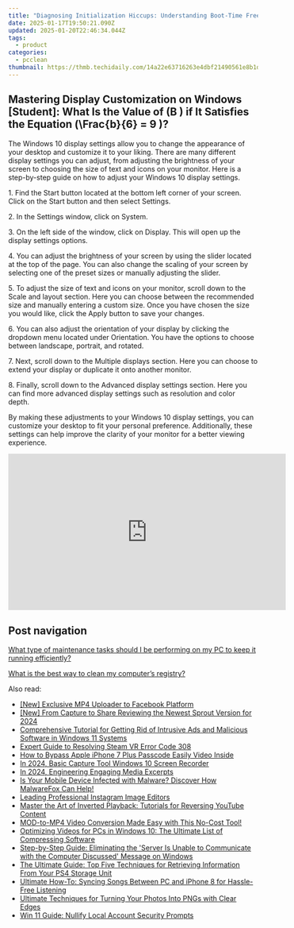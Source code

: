 ```yaml
---
title: "Diagnosing Initialization Hiccups: Understanding Boot-Time Freezes with Expertise From YL Software Team"
date: 2025-01-17T19:50:21.090Z
updated: 2025-01-20T22:46:34.044Z
tags:
  - product
categories:
  - pcclean
thumbnail: https://thmb.techidaily.com/14a22e63716263e4dbf21490561e8b1d60bb16b34f9d12286d81f3b90aa95801.jpg
---
```


## Mastering Display Customization on Windows [Student]: What Is the Value of \(B \) if It Satisfies the Equation \(\Frac{b}{6} = 9 \)?

The Windows 10 display settings allow you to change the appearance of your desktop and customize it to your liking. There are many different display settings you can adjust, from adjusting the brightness of your screen to choosing the size of text and icons on your monitor. Here is a step-by-step guide on how to adjust your Windows 10 display settings. 

1\. Find the Start button located at the bottom left corner of your screen. Click on the Start button and then select Settings.

2\. In the Settings window, click on System.

3\. On the left side of the window, click on Display. This will open up the display settings options. 

4\. You can adjust the brightness of your screen by using the slider located at the top of the page. You can also change the scaling of your screen by selecting one of the preset sizes or manually adjusting the slider.

5\. To adjust the size of text and icons on your monitor, scroll down to the Scale and layout section. Here you can choose between the recommended size and manually entering a custom size. Once you have chosen the size you would like, click the Apply button to save your changes.

6\. You can also adjust the orientation of your display by clicking the dropdown menu located under Orientation. You have the options to choose between landscape, portrait, and rotated.

7\. Next, scroll down to the Multiple displays section. Here you can choose to extend your display or duplicate it onto another monitor.

8\. Finally, scroll down to the Advanced display settings section. Here you can find more advanced display settings such as resolution and color depth. 

By making these adjustments to your Windows 10 display settings, you can customize your desktop to fit your personal preference. Additionally, these settings can help improve the clarity of your monitor for a better viewing experience.

<!-- affiliate ads begin -->
<iframe width="560" height="315" src="https://www.youtube.com/embed/grbt-5VvbuI?si=qnoirlmljslpqcQj" title="YouTube video player" frameborder="0" allow="accelerometer; autoplay; clipboard-write; encrypted-media; gyroscope; picture-in-picture; web-share" referrerpolicy="strict-origin-when-cross-origin" allowfullscreen></iframe>
<!-- affiliate ads end -->

## Post navigation

[What type of maintenance tasks should I be performing on my PC to keep it running efficiently?](https://tools.techidaily.com/pcclean/products/)

[What is the best way to clean my computer’s registry?](https://tools.techidaily.com/pcclean/products/)

<ins class="adsbygoogle"
     style="display:block"
     data-ad-format="autorelaxed"
     data-ad-client="ca-pub-7571918770474297"
     data-ad-slot="1223367746"></ins>

<ins class="adsbygoogle"
     style="display:block"
     data-ad-client="ca-pub-7571918770474297"
     data-ad-slot="8358498916"
     data-ad-format="auto"
     data-full-width-responsive="true"></ins>

<span class="atpl-alsoreadstyle">Also read:</span>
<div><ul>
<li><a href="https://facebook-clips.techidaily.com/new-exclusive-mp4-uploader-to-facebook-platform/"><u>[New] Exclusive MP4 Uploader to Facebook Platform</u></a></li>
<li><a href="https://screen-recording.techidaily.com/new-from-capture-to-share-reviewing-the-newest-sprout-version-for-2024/"><u>[New] From Capture to Share Reviewing the Newest Sprout Version for 2024</u></a></li>
<li><a href="https://discover-fantastic.techidaily.com/comprehensive-tutorial-for-getting-rid-of-intrusive-ads-and-malicious-software-in-windows-11-systems/"><u>Comprehensive Tutorial for Getting Rid of Intrusive Ads and Malicious Software in Windows 11 Systems</u></a></li>
<li><a href="https://win11-tips.techidaily.com/expert-guide-to-resolving-steam-vr-error-code-308/"><u>Expert Guide to Resolving Steam VR Error Code 308</u></a></li>
<li><a href="https://ios-unlock.techidaily.com/how-to-bypass-apple-iphone-7-plus-passcode-easily-video-inside-by-drfone-ios/"><u>How to Bypass Apple iPhone 7 Plus Passcode Easily Video Inside</u></a></li>
<li><a href="https://visual-screen-recording.techidaily.com/in-2024-basic-capture-tool-windows-10-screen-recorder/"><u>In 2024, Basic Capture Tool Windows 10 Screen Recorder</u></a></li>
<li><a href="https://youtube-lab.techidaily.com/24-engineering-engaging-media-excerpts/"><u>In 2024, Engineering Engaging Media Excerpts</u></a></li>
<li><a href="https://discover-fantastic.techidaily.com/is-your-mobile-device-infected-with-malware-discover-how-malwarefox-can-help/"><u>Is Your Mobile Device Infected with Malware? Discover How MalwareFox Can Help!</u></a></li>
<li><a href="https://discover-fantastic.techidaily.com/leading-professional-instagram-image-editors/"><u>Leading Professional Instagram Image Editors</u></a></li>
<li><a href="https://discover-fantastic.techidaily.com/master-the-art-of-inverted-playback-tutorials-for-reversing-youtube-content/"><u>Master the Art of Inverted Playback: Tutorials for Reversing YouTube Content</u></a></li>
<li><a href="https://discover-fantastic.techidaily.com/mod-to-mp4-video-conversion-made-easy-with-this-no-cost-tool/"><u>MOD-to-MP4 Video Conversion Made Easy with This No-Cost Tool!</u></a></li>
<li><a href="https://discover-fantastic.techidaily.com/optimizing-videos-for-pcs-in-windows-10-the-ultimate-list-of-compressing-software/"><u>Optimizing Videos for PCs in Windows 10: The Ultimate List of Compressing Software</u></a></li>
<li><a href="https://common-error.techidaily.com/step-by-step-guide-eliminating-the-server-is-unable-to-communicate-with-the-computer-discussed-message-on-windows/"><u>Step-by-Step Guide: Eliminating the 'Server Is Unable to Communicate with the Computer Discussed' Message on Windows</u></a></li>
<li><a href="https://win-exceptional.techidaily.com/the-ultimate-guide-top-five-techniques-for-retrieving-information-from-your-ps4-storage-unit/"><u>The Ultimate Guide: Top Five Techniques for Retrieving Information From Your PS4 Storage Unit</u></a></li>
<li><a href="https://discover-fantastic.techidaily.com/ultimate-how-to-syncing-songs-between-pc-and-iphone-8-for-hassle-free-listening/"><u>Ultimate How-To: Syncing Songs Between PC and iPhone 8 for Hassle-Free Listening</u></a></li>
<li><a href="https://discover-fantastic.techidaily.com/ultimate-techniques-for-turning-your-photos-into-pngs-with-clear-edges/"><u>Ultimate Techniques for Turning Your Photos Into PNGs with Clear Edges</u></a></li>
<li><a href="https://windows11.techidaily.com/win-11-guide-nullify-local-account-security-prompts/"><u>Win 11 Guide: Nullify Local Account Security Prompts</u></a></li>
</ul></div>

